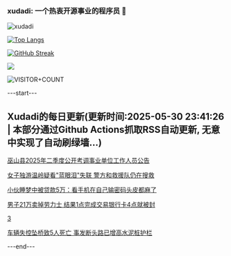 ### xudadi: 一个热衷开源事业的程序员 👋

![xudadi](https://github-readme-stats-git-masterorgs-github-readme-stats-team.vercel.app/api?username=xudadi)

[![Top Langs](https://github-readme-stats.vercel.app/api/top-langs/?username=xudadi)](https://github.com/anuraghazra/github-readme-stats)

[![GitHub Streak](https://streak-stats.demolab.com?user=xudadi&locale=zh_Hans)](https://git.io/streak-stats)

![](https://raw.githubusercontent.com/xudadi/xudadi/main/assets/github-contribution-grid-snake.svg)

![VISITOR+COUNT](https://komarev.com/ghpvc/?username=xudadi&label=VISITOR+COUNT)


---start---

## Xudadi的每日更新(更新时间:2025-05-30 23:41:26 | 本部分通过Github Actions抓取RSS自动更新, 无意中实现了自动刷绿墙...)

[巫山县2025年二季度公开考调事业单位工作人员公告](https://www.gongkaoleida.com/article/2428572)

[女子独游温岭疑看"蓝眼泪"失联 警方和救援队仍在搜救](https://m.163.com/news/article/K0QP96I305561G0D.html)

[小伙睡梦中被贷款5万：看手机在自己输密码头皮都麻了](https://m.163.com/news/article/K0QVLVTF0534P59R.html)

[男子21万卖掉劳力士 结果1点完成交易银行卡4点就被封](https://m.163.com/news/article/K0QV1TL00534P59R.html)

[3](https://m.163.com/touch/news/sub/domestic)

[车辆失控坠桥致5人死亡 事发断头路已增高水泥桩护栏](https://m.163.com/news/article/K0QQPJGU05129QAF.html)

---end---

